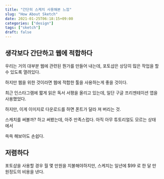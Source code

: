 ```yaml
---
title: "간단히 스케치 사용해본 느낌"
slug: "How About Sketch"
date: 2021-01-25T06:18:15+09:00
categories: ["design"]
tags: ["sketch"]
draft: false
---
```


## 생각보다 간단하고 웹에 적합하다

우리는 거의 대부분 웹에 관련된 뭔가를 만들어 내는데, 포토샵은 상당히 많은 작업을 할 수 있도록 열려있다.

하지만 웹을 위한 것이라면 웹에 적합한 툴을 사용하는게 좋을 것이다.

최근 인스타그램에 짧게 읽은 독서 서평을 올리고 있는데, 일단 구글 프리젠테이션 앱을 사용했었다.

하지만, 이게 이미지로 다운로드를 하면 폰트가 달라 져 버리는 것.

스캐치를 써볼까? 하고 써봤는데, 아주 만족스럽다. 아직 아무 튜토리얼도 모르는 상태에서

쓱쓱 해보아도 손쉽다.

## 저렴하다

포토샵을 사용할 경우 월 몇 만원을 지불해야하지만, 스케치는 일년에 $99 로 한 달 만원정도의 비용을 낸다.
